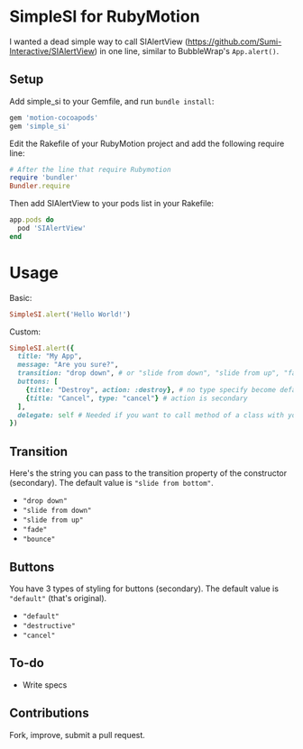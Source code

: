SimpleSI for RubyMotion
====================

I wanted a dead simple way to call SIAlertView (https://github.com/Sumi-Interactive/SIAlertView) in one line, similar to BubbleWrap's `App.alert()`.

## Setup

Add simple_si to your Gemfile, and run `bundle install`:
```ruby
gem 'motion-cocoapods'
gem 'simple_si'
```

Edit the Rakefile of your RubyMotion project and add the following require line:
```ruby
# After the line that require Rubymotion
require 'bundler'
Bundler.require
```

Then add SIAlertView to your pods list in your Rakefile:
```ruby
app.pods do
  pod 'SIAlertView'
end
```

Usage
==========

Basic:

```ruby
SimpleSI.alert('Hello World!')
```

Custom:
```ruby
SimpleSI.alert({
  title: "My App",
  message: "Are you sure?",
  transition: "drop down", # or "slide from down", "slide from up", "fade" or "bounce"
  buttons: [
    {title: "Destroy", action: :destroy}, # no type specify become default styling
    {title: "Cancel", type: "cancel"} # action is secondary
  ],
  delegate: self # Needed if you want to call method of a class with your button
})
```

## Transition

Here's the string you can pass to the transition property of the constructor (secondary). The default value is `"slide from bottom"`.

* `"drop down"`
* `"slide from down"`
* `"slide from up"`
* `"fade"`
* `"bounce"`

## Buttons

You have 3 types of styling for buttons (secondary). The default value is `"default"` (that's original).

* `"default"`
* `"destructive"`
* `"cancel"`

## To-do

* Write specs

## Contributions

Fork, improve, submit a pull request.
